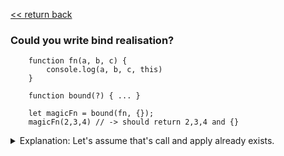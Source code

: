  [<< return back](https://github.com/julia-dizhak/code-examples/edit/master/README.md)

### Could you write bind realisation?

```
    function fn(a, b, c) {
        console.log(a, b, c, this)
    }

    function bound(?) { ... }

    let magicFn = bound(fn, {});
    magicFn(2,3,4) // -> should return 2,3,4 and {}
 ```
<details>
    <summary>
        Explanation: Let's assume that's call and apply already exists.
    </summary>
    The solution below will not cover specifir to browser realisation
    but it covers main concept.

    <pre>
    function bound(callBack, context) {
        return function() {
            callBack.apply(context, arguments)
        }
    }
    </pre>
</details>
